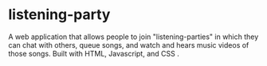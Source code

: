 # listening-party
A web application that allows people to join "listening-parties" in which they can chat with others, queue songs, and watch and hears music videos of those songs. Built with HTML, Javascript, and CSS .

